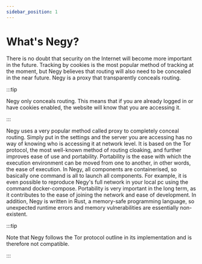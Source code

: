 ```yaml
---
sidebar_position: 1
---
```


# What's Negy?

There is no doubt that security on the Internet will become more important in the future. Tracking by cookies is the most popular method of tracking at the moment, but Negy believes that routing will also need to be concealed in the near future. Negy is a proxy that transparently conceals routing.

:::tip

Negy only conceals routing. This means that if you are already logged in or have cookies enabled, the website will know that you are accessing it.

:::

Negy uses a very popular method called proxy to completely conceal routing. Simply put in the settings and the server you are accessing has no way of knowing who is accessing it at network level. It is based on the Tor protocol, the most well-known method of routing cloaking, and further improves ease of use and portability. Portability is the ease with which the execution environment can be moved from one to another, in other words, the ease of execution. In Negy, all components are containerised, so basically one command is all to launch all components. For example, it is even possible to reproduce Negy's full network in your local pc using the command docker-compose. Portability is very important in the long term, as it contributes to the ease of joining the network and ease of development. In addition, Negy is written in Rust, a memory-safe programming language, so unexpected runtime errors and memory vulnerabilities are essentially non-existent.

:::tip

Note that Negy follows the Tor protocol outline in its implementation and is therefore not compatible.

:::
